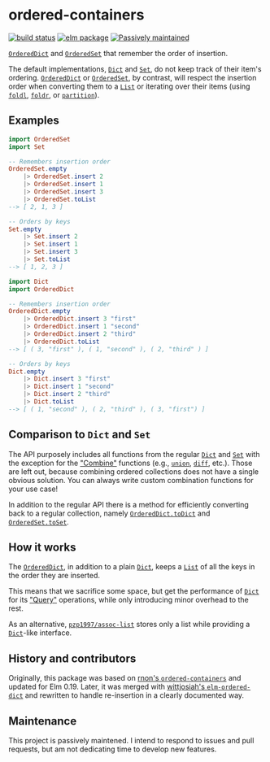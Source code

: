 # ordered-containers

[![build status](https://github.com/y0hy0h/ordered-containers/workflows/Build/badge.svg)](https://github.com/Y0hy0h/ordered-containers/actions)
[![elm package](https://img.shields.io/elm-package/v/y0hy0h/ordered-containers.svg)](https://package.elm-lang.org/packages/y0hy0h/ordered-containers/latest/)
[![Passively maintained](https://img.shields.io/badge/maintenance-passive-yellow)](#maintenance)

[`OrderedDict`] and [`OrderedSet`] that remember the order of insertion.

The default implementations, [`Dict`] and [`Set`], do not keep track of their item's ordering. [`OrderedDict`] or [`OrderedSet`], by contrast, will respect the insertion order when converting them to a [`List`] or iterating over their items (using [`foldl`][`OrderedDict.foldl`], [`foldr`][`OrderedDict.foldr`], or [`partition`][`OrderedDict.partition`]).

## Examples
```elm
import OrderedSet
import Set

-- Remembers insertion order
OrderedSet.empty
    |> OrderedSet.insert 2
    |> OrderedSet.insert 1
    |> OrderedSet.insert 3
    |> OrderedSet.toList
--> [ 2, 1, 3 ]

-- Orders by keys
Set.empty
    |> Set.insert 2
    |> Set.insert 1
    |> Set.insert 3
    |> Set.toList
--> [ 1, 2, 3 ]
```

```elm
import Dict
import OrderedDict

-- Remembers insertion order
OrderedDict.empty
    |> OrderedDict.insert 3 "first"
    |> OrderedDict.insert 1 "second"
    |> OrderedDict.insert 2 "third"
    |> OrderedDict.toList
--> [ ( 3, "first" ), ( 1, "second" ), ( 2, "third" ) ]

-- Orders by keys
Dict.empty
    |> Dict.insert 3 "first"
    |> Dict.insert 1 "second"
    |> Dict.insert 2 "third"
    |> Dict.toList
--> [ ( 1, "second" ), ( 2, "third" ), ( 3, "first") ]
```

## Comparison to `Dict` and `Set`
The API purposely includes all functions from the regular [`Dict`] and [`Set`] with the exception for the ["Combine"](https://package.elm-lang.org/packages/elm/core/latest/Dict#combine) functions (e.g., [`union`][`Dict.union`], [`diff`][`Dict.diff`], etc.). Those are left out, because combining ordered collections does not have a single obvious solution. You can always write custom combination functions for your use case!

In addition to the regular API there is a method for efficiently converting back to a regular collection, namely [`OrderedDict.toDict`] and [`OrderedSet.toSet`].

## How it works
The [`OrderedDict`], in addition to a plain [`Dict`], keeps a [`List`] of all the keys in the order they are inserted.

This means that we sacrifice some space, but get the performance of [`Dict`] for its ["Query"](https://package.elm-lang.org/packages/y0hy0h/ordered-containers/latest/OrderedDict#query) operations, while only introducing minor overhead to the rest.

As an alternative, [`pzp1997/assoc-list`](https://package.elm-lang.org/packages/pzp1997/assoc-list/latest/) stores only a list while providing a [`Dict`]-like interface.

## History and contributors
Originally, this package was based on [rnon's `ordered-containers`](https://github.com/rnons/ordered-containers) and updated for Elm 0.19. Later, it was merged with [wittjosiah's `elm-ordered-dict`](https://github.com/wittjosiah/elm-ordered-dict) and rewritten to handle re-insertion in a clearly documented way.

[`OrderedDict`]: https://package.elm-lang.org/packages/y0hy0h/ordered-containers/latest/OrderedDict
[`OrderedDict.foldl`]: https://package.elm-lang.org/packages/y0hy0h/ordered-containers/latest/OrderedDict#foldl
[`OrderedDict.foldr`]: https://package.elm-lang.org/packages/y0hy0h/ordered-containers/latest/OrderedDict#foldr
[`OrderedDict.partition`]: https://package.elm-lang.org/packages/y0hy0h/ordered-containers/latest/OrderedDict#partition
[`OrderedDict.toDict`]: https://package.elm-lang.org/packages/y0hy0h/ordered-containers/latest/OrderedDict#toDict
[`OrderedDict.toList`]: https://package.elm-lang.org/packages/y0hy0h/ordered-containers/latest/OrderedDict#toList

[`OrderedSet`]: https://package.elm-lang.org/packages/y0hy0h/ordered-containers/latest/OrderedSet
[`OrderedSet.toSet`]: https://package.elm-lang.org/packages/y0hy0h/ordered-containers/latest/OrderedSet#toSet

[`Dict`]: https://package.elm-lang.org/packages/elm/core/latest/Dict
[`Dict.union`]: https://package.elm-lang.org/packages/elm/core/latest/Dict#union
[`Dict.diff`]: https://package.elm-lang.org/packages/elm/core/latest/Dict#diff
[`Dict.map`]: https://package.elm-lang.org/packages/elm/core/latest/Dict#map
[`Set`]: https://package.elm-lang.org/packages/elm/core/latest/Set
[`List`]: https://package.elm-lang.org/packages/elm/core/latest/List

## Maintenance
This project is passively maintened. I intend to respond to issues and pull requests, but am not dedicating time to develop new features.
